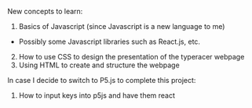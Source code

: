 New concepts to learn:
1. Basics of Javascript (since Javascript is a new language to me)
  - Possibly some Javascript libraries such as React.js, etc.
2. How to use CSS to design the presentation of the typeracer webpage
3. Using HTML to create and structure the webpage

In case I decide to switch to P5.js to complete this project:
1. How to input keys into p5js and have them react
